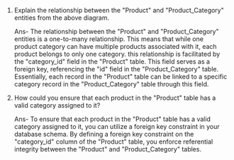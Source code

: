 1. Explain the relationship between the "Product" and "Product_Category" entities from the above diagram.

   Ans- The relationship between the "Product" and "Product_Category" entities is a one-to-many relationship. 
     This means that while one product category can have multiple products associated with it, each product belongs to only one category.
     this relationship is facilitated by the "category_id" field in the "Product" table. This field serves as a foreign key, referencing the "id" field in the "Product_Category" table. 
     Essentially, each record in the "Product" table can be linked to a specific category record in the "Product_Category" table through this field.

3. How could you ensure that each product in the "Product" table has a valid category assigned to it?

   Ans- To ensure that each product in the "Product" table has a valid category assigned to it, you can utilize a foreign key constraint in your database schema. 
     By defining a foreign key constraint on the "category_id" column of the "Product" table, you enforce referential integrity between the "Product" and "Product_Category" tables.
